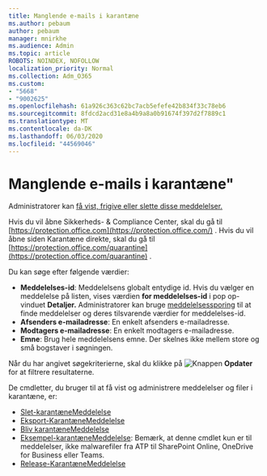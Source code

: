 ```yaml
---
title: Manglende e-mails i karantæne
ms.author: pebaum
author: pebaum
manager: mnirkhe
ms.audience: Admin
ms.topic: article
ROBOTS: NOINDEX, NOFOLLOW
localization_priority: Normal
ms.collection: Adm_O365
ms.custom:
- "5668"
- "9002625"
ms.openlocfilehash: 61a926c363c62bc7acb5efefe42b834f33c78eb6
ms.sourcegitcommit: 8fdcd2acd31e8a4b9a8a0b91674f397d2f7889c1
ms.translationtype: MT
ms.contentlocale: da-DK
ms.lasthandoff: 06/03/2020
ms.locfileid: "44569046"
---
```

# <a name="missing-emails-in-quarantine"></a>Manglende e-mails i karantæne"

Administratorer kan [få vist, frigive eller slette disse meddelelser.](https://docs.microsoft.com/microsoft-365/security/office-365-security/manage-quarantined-messages-and-files?view=o365-worldwide)

Hvis du vil åbne Sikkerheds- & Compliance Center, skal du gå til [https://protection.office.com](https://protection.office.com/) . Hvis du vil åbne siden Karantæne direkte, skal du gå til [https://protection.office.com/quarantine](https://protection.office.com/quarantine) .  

Du kan søge efter følgende værdier:  

- **Meddelelses-id**: Meddelelsens globalt entydige id. Hvis du vælger en meddelelse på listen, vises værdien **for meddelelses-id** i pop op-vinduet **Detaljer.** Administratorer kan bruge [meddelelsessporing](https://docs.microsoft.com/microsoft-365/security/office-365-security/message-trace-scc?view=o365-worldwide) til at finde meddelelser og deres tilsvarende værdier for meddelelses-id.
- **Afsenders e-mailadresse**: En enkelt afsenders e-mailadresse.
- **Modtagers e-mailadresse**: En enkelt modtagers e-mailadresse.
- **Emne**: Brug hele meddelelsens emne. Der skelnes ikke mellem store og små bogstaver i søgningen.

Når du har angivet søgekriterierne, skal du klikke på ![ Knappen ](https://docs.microsoft.com/microsoft-365/media/scc-quarantine-refresh.png?view=o365-worldwide) **Opdater** for at filtrere resultaterne.  

De cmdletter, du bruger til at få vist og administrere meddelelser og filer i karantæne, er:
- [Slet-karantæneMeddelelse](https://docs.microsoft.com/powershell/module/exchange/delete-quarantinemessage)
- [Eksport-KarantæneMeddelelse](https://docs.microsoft.com/powershell/module/exchange/export-quarantinemessage)
- [Bliv karantæneMeddelelse](https://docs.microsoft.com/powershell/module/exchange/get-quarantinemessage)
- [Eksempel-karantæneMeddelelse](https://docs.microsoft.com/powershell/module/exchange/preview-quarantinemessage): Bemærk, at denne cmdlet kun er til meddelelser, ikke malwarefiler fra ATP til SharePoint Online, OneDrive for Business eller Teams.
- [Release-KarantæneMeddelelse](https://docs.microsoft.com/powershell/module/exchange/release-quarantinemessage)